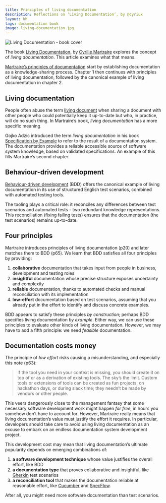 ```yaml
---
title: Principles of living documentation
description: Reflections on ‘Living Documentation’, by @cyriux
layout: hh
tags: documentation book
image: living-documentation.jpg
---
```


![Living Documentation - book cover](living-documentation.jpg)

The book [Living Documentation](https://www.pearson.com/us/higher-education/program/Martraire-Living-Documentation-Continuous-Knowledge-Sharing-by-Design/PGM1724668.html),
by [Cyrille Martraire](http://cyrille.martraire.com/about/)
explores the concept of _living documentation_.
This article examines what that means.

[Martraire’s principles of documentation](martraire-documentation-principles)
start by establishing documentation as a knowledge-sharing process.
Chapter 1 then continues with principles of living documentation, followed by the canonical example of living documentation in chapter 2.

## Living documentation

People often abuse the term [living document](https://en.wikipedia.org/wiki/Living_document)
when sharing a document with other people who could potentially keep it up-to-date but who, in practice, will do no such thing.
In Martraire’s book, _living documentation_ has a more specific meaning.

Gojko Adzic introduced the term _living documentation_ in his book
[Specification by Example](https://gojko.net/books/specification-by-example/)
to refer to the result of a documentation system.
The documentation provides a reliable accessible source of software system knowledge, based on validated specifications.
An example of this fills Martraire’s second chapter.

## Behaviour-driven development

[Behaviour-driven development](https://cucumber.io/docs/bdd/) (BDD)
offers the canonical example of living documentation in its use of structured English test scenarios, combined with automated testing tools.

The tooling plays a critical role: it reconciles any differences between test scenarios and automated tests - two redundant knowledge representations.
This reconciliation (fixing failing tests) ensures that the documentation (the test scenarios) remains up-to-date.

## Four principles

Martraire introduces principles of living documentation (p20) and later matches them to BDD (p65).
We learn that BDD satisfies all four principles by providing:

1. **collaborative** documentation that takes input from people in business, development and testing roles
2. **insightful** documentation whose precise structure exposes uncertainty and complexity
3. **reliable** documentation, thanks to automated checks and manual reconciliation with its implementation
4. **low-effort** documentation based on test scenarios, assuming that you already put in the effort to identify and discuss concrete examples.

BDD appears to satisfy these principles _by construction_;
perhaps BDD specifies living documentation _by example_.
Either way, we can use these principles to evaluate other kinds of living documentation.
However, we may have to add a fifth principle: we need _feasible_ documentation.

## Documentation costs money

The principle of _low effort_ risks causing a misunderstanding, and especially this note (p63):

> If the tool you need in your context is missing, you should create it on top of or as a derivation of existing tools. 
> The sky’s the limit.
> Custom tools or extensions of tools can be created as fun projects, on hackathon days, or during slack time; they needn’t be made by vendors or other people.

This veers dangerously close to the management fantasy that some necessary software development work might happen _for free_, in hours you somehow don’t have to account for.
However, Martraire really means that living documentation’s value must justify the effort it requires.
In particular, developers should take care to avoid using living documentation as an excuse to embark on an endless documentation system development project.

This development cost may mean that living documentation’s ultimate popularity depends on emerging combinations of:

1. **a software development technique** whose value justifies the overall effort, like BDD
2. **a documentation type** that proves collaborative and insightful, like [Gherkin](https://cucumber.io/docs/gherkin/) test scenarios
3. **a reconciliation tool** that makes the documentation reliable at reasonable effort, like [Cucumber](https://cucumber.io) and [SpecFlow](https://specflow.org).

After all, you might need more software documentation than test scenarios.
